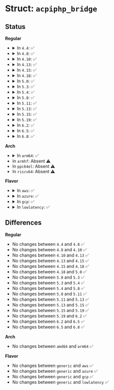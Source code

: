 # Struct: <code>acpiphp_bridge</code>

## Status
<b>Regular</b>
<ul>
<li>
<details>
<summary>In <code>4.4</code>: ✅</summary>

```c
struct acpiphp_bridge {
    struct list_head list;
    struct list_head slots;
    struct kref ref;
    struct acpiphp_context *context;
    int nr_slots;
    struct pci_bus *pci_bus;
    struct pci_dev *pci_dev;
    bool is_going_away;
};
```
</details>
</li>
<li>
<details>
<summary>In <code>4.8</code>: ✅</summary>

```c
struct acpiphp_bridge {
    struct list_head list;
    struct list_head slots;
    struct kref ref;
    struct acpiphp_context *context;
    int nr_slots;
    struct pci_bus *pci_bus;
    struct pci_dev *pci_dev;
    bool is_going_away;
};
```
</details>
</li>
<li>
<details>
<summary>In <code>4.10</code>: ✅</summary>

```c
struct acpiphp_bridge {
    struct list_head list;
    struct list_head slots;
    struct kref ref;
    struct acpiphp_context *context;
    int nr_slots;
    struct pci_bus *pci_bus;
    struct pci_dev *pci_dev;
    bool is_going_away;
};
```
</details>
</li>
<li>
<details>
<summary>In <code>4.13</code>: ✅</summary>

```c
struct acpiphp_bridge {
    struct list_head list;
    struct list_head slots;
    struct kref ref;
    struct acpiphp_context *context;
    int nr_slots;
    struct pci_bus *pci_bus;
    struct pci_dev *pci_dev;
    bool is_going_away;
};
```
</details>
</li>
<li>
<details>
<summary>In <code>4.15</code>: ✅</summary>

```c
struct acpiphp_bridge {
    struct list_head list;
    struct list_head slots;
    struct kref ref;
    struct acpiphp_context *context;
    int nr_slots;
    struct pci_bus *pci_bus;
    struct pci_dev *pci_dev;
    bool is_going_away;
};
```
</details>
</li>
<li>
<details>
<summary>In <code>4.18</code>: ✅</summary>

```c
struct acpiphp_bridge {
    struct list_head list;
    struct list_head slots;
    struct kref ref;
    struct acpiphp_context *context;
    int nr_slots;
    struct pci_bus *pci_bus;
    struct pci_dev *pci_dev;
    bool is_going_away;
};
```
</details>
</li>
<li>
<details>
<summary>In <code>5.0</code>: ✅</summary>

```c
struct acpiphp_bridge {
    struct list_head list;
    struct list_head slots;
    struct kref ref;
    struct acpiphp_context *context;
    int nr_slots;
    struct pci_bus *pci_bus;
    struct pci_dev *pci_dev;
    bool is_going_away;
};
```
</details>
</li>
<li>
<details>
<summary>In <code>5.3</code>: ✅</summary>

```c
struct acpiphp_bridge {
    struct list_head list;
    struct list_head slots;
    struct kref ref;
    struct acpiphp_context *context;
    int nr_slots;
    struct pci_bus *pci_bus;
    struct pci_dev *pci_dev;
    bool is_going_away;
};
```
</details>
</li>
<li>
<details>
<summary>In <code>5.4</code>: ✅</summary>

```c
struct acpiphp_bridge {
    struct list_head list;
    struct list_head slots;
    struct kref ref;
    struct acpiphp_context *context;
    int nr_slots;
    struct pci_bus *pci_bus;
    struct pci_dev *pci_dev;
    bool is_going_away;
};
```
</details>
</li>
<li>
<details>
<summary>In <code>5.8</code>: ✅</summary>

```c
struct acpiphp_bridge {
    struct list_head list;
    struct list_head slots;
    struct kref ref;
    struct acpiphp_context *context;
    int nr_slots;
    struct pci_bus *pci_bus;
    struct pci_dev *pci_dev;
    bool is_going_away;
};
```
</details>
</li>
<li>
<details>
<summary>In <code>5.11</code>: ✅</summary>

```c
struct acpiphp_bridge {
    struct list_head list;
    struct list_head slots;
    struct kref ref;
    struct acpiphp_context *context;
    int nr_slots;
    struct pci_bus *pci_bus;
    struct pci_dev *pci_dev;
    bool is_going_away;
};
```
</details>
</li>
<li>
<details>
<summary>In <code>5.13</code>: ✅</summary>

```c
struct acpiphp_bridge {
    struct list_head list;
    struct list_head slots;
    struct kref ref;
    struct acpiphp_context *context;
    int nr_slots;
    struct pci_bus *pci_bus;
    struct pci_dev *pci_dev;
    bool is_going_away;
};
```
</details>
</li>
<li>
<details>
<summary>In <code>5.15</code>: ✅</summary>

```c
struct acpiphp_bridge {
    struct list_head list;
    struct list_head slots;
    struct kref ref;
    struct acpiphp_context *context;
    int nr_slots;
    struct pci_bus *pci_bus;
    struct pci_dev *pci_dev;
    bool is_going_away;
};
```
</details>
</li>
<li>
<details>
<summary>In <code>5.19</code>: ✅</summary>

```c
struct acpiphp_bridge {
    struct list_head list;
    struct list_head slots;
    struct kref ref;
    struct acpiphp_context *context;
    int nr_slots;
    struct pci_bus *pci_bus;
    struct pci_dev *pci_dev;
    bool is_going_away;
};
```
</details>
</li>
<li>
<details>
<summary>In <code>6.2</code>: ✅</summary>

```c
struct acpiphp_bridge {
    struct list_head list;
    struct list_head slots;
    struct kref ref;
    struct acpiphp_context *context;
    int nr_slots;
    struct pci_bus *pci_bus;
    struct pci_dev *pci_dev;
    bool is_going_away;
};
```
</details>
</li>
<li>
<details>
<summary>In <code>6.5</code>: ✅</summary>

```c
struct acpiphp_bridge {
    struct list_head list;
    struct list_head slots;
    struct kref ref;
    struct acpiphp_context *context;
    int nr_slots;
    struct pci_bus *pci_bus;
    struct pci_dev *pci_dev;
    bool is_going_away;
};
```
</details>
</li>
<li>
<details>
<summary>In <code>6.8</code>: ✅</summary>

```c
struct acpiphp_bridge {
    struct list_head list;
    struct list_head slots;
    struct kref ref;
    struct acpiphp_context *context;
    int nr_slots;
    struct pci_bus *pci_bus;
    struct pci_dev *pci_dev;
    bool is_going_away;
};
```
</details>
</li>
</ul>
<b>Arch</b>
<ul>
<li>
<details>
<summary>In <code>arm64</code>: ✅</summary>

```c
struct acpiphp_bridge {
    struct list_head list;
    struct list_head slots;
    struct kref ref;
    struct acpiphp_context *context;
    int nr_slots;
    struct pci_bus *pci_bus;
    struct pci_dev *pci_dev;
    bool is_going_away;
};
```
</details>
</li>
<li>
In <code>armhf</code>: Absent ⚠️
</li>
<li>
In <code>ppc64el</code>: Absent ⚠️
</li>
<li>
In <code>riscv64</code>: Absent ⚠️
</li>
</ul>
<b>Flavor</b>
<ul>
<li>
<details>
<summary>In <code>aws</code>: ✅</summary>

```c
struct acpiphp_bridge {
    struct list_head list;
    struct list_head slots;
    struct kref ref;
    struct acpiphp_context *context;
    int nr_slots;
    struct pci_bus *pci_bus;
    struct pci_dev *pci_dev;
    bool is_going_away;
};
```
</details>
</li>
<li>
<details>
<summary>In <code>azure</code>: ✅</summary>

```c
struct acpiphp_bridge {
    struct list_head list;
    struct list_head slots;
    struct kref ref;
    struct acpiphp_context *context;
    int nr_slots;
    struct pci_bus *pci_bus;
    struct pci_dev *pci_dev;
    bool is_going_away;
};
```
</details>
</li>
<li>
<details>
<summary>In <code>gcp</code>: ✅</summary>

```c
struct acpiphp_bridge {
    struct list_head list;
    struct list_head slots;
    struct kref ref;
    struct acpiphp_context *context;
    int nr_slots;
    struct pci_bus *pci_bus;
    struct pci_dev *pci_dev;
    bool is_going_away;
};
```
</details>
</li>
<li>
<details>
<summary>In <code>lowlatency</code>: ✅</summary>

```c
struct acpiphp_bridge {
    struct list_head list;
    struct list_head slots;
    struct kref ref;
    struct acpiphp_context *context;
    int nr_slots;
    struct pci_bus *pci_bus;
    struct pci_dev *pci_dev;
    bool is_going_away;
};
```
</details>
</li>
</ul>

## Differences
<b>Regular</b>
<ul>
<li>
No changes between <code>4.4</code> and <code>4.8</code> ✅
</li>
<li>
No changes between <code>4.8</code> and <code>4.10</code> ✅
</li>
<li>
No changes between <code>4.10</code> and <code>4.13</code> ✅
</li>
<li>
No changes between <code>4.13</code> and <code>4.15</code> ✅
</li>
<li>
No changes between <code>4.15</code> and <code>4.18</code> ✅
</li>
<li>
No changes between <code>4.18</code> and <code>5.0</code> ✅
</li>
<li>
No changes between <code>5.0</code> and <code>5.3</code> ✅
</li>
<li>
No changes between <code>5.3</code> and <code>5.4</code> ✅
</li>
<li>
No changes between <code>5.4</code> and <code>5.8</code> ✅
</li>
<li>
No changes between <code>5.8</code> and <code>5.11</code> ✅
</li>
<li>
No changes between <code>5.11</code> and <code>5.13</code> ✅
</li>
<li>
No changes between <code>5.13</code> and <code>5.15</code> ✅
</li>
<li>
No changes between <code>5.15</code> and <code>5.19</code> ✅
</li>
<li>
No changes between <code>5.19</code> and <code>6.2</code> ✅
</li>
<li>
No changes between <code>6.2</code> and <code>6.5</code> ✅
</li>
<li>
No changes between <code>6.5</code> and <code>6.8</code> ✅
</li>
</ul>
<b>Arch</b>
<ul>
<li>
No changes between <code>amd64</code> and <code>arm64</code> ✅
</li>
</ul>
<b>Flavor</b>
<ul>
<li>
No changes between <code>generic</code> and <code>aws</code> ✅
</li>
<li>
No changes between <code>generic</code> and <code>azure</code> ✅
</li>
<li>
No changes between <code>generic</code> and <code>gcp</code> ✅
</li>
<li>
No changes between <code>generic</code> and <code>lowlatency</code> ✅
</li>
</ul>
